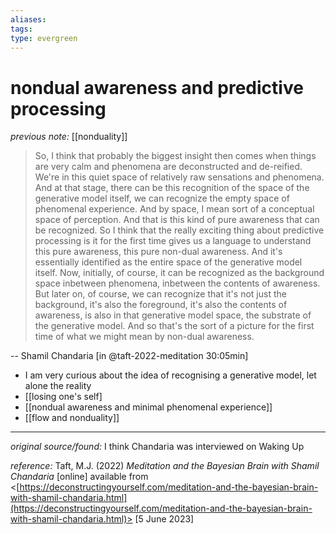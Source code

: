 ```yaml
---
aliases: 
tags: 
type: evergreen
---
```


# nondual awareness and predictive processing

_previous note:_ [[nonduality]]

> So, I think that probably the biggest insight then comes when things are very calm and phenomena are deconstructed and de-reified. We're in this quiet space of relatively raw sensations and phenomena. And at that stage, there can be this recognition of the space of the generative model itself, we can recognize the empty space of phenomenal experience. And by space, I mean sort of a conceptual space of perception. And that is this kind of pure awareness that can be recognized. So I think that the really exciting thing about predictive processing is it for the first time gives us a language to understand this pure awareness, this pure non-dual awareness. And it's essentially identified as the entire space of the generative model itself. Now, initially, of course, it can be recognized as the background space inbetween phenomena, inbetween the contents of awareness. But later on, of course, we can recognize that it's not just the background, it's also the foreground, it's also the contents of awareness, is also in that generative model space, the substrate of the generative model. And so that's the sort of a picture for the first time of what we might mean by non-dual awareness.

-- Shamil Chandaria [in @taft-2022-meditation 30:05min]

- I am very curious about the idea of recognising a generative model, let alone the reality
- [[losing one's self]
- [[nondual awareness and minimal phenomenal experience]]
- [[flow and nonduality]]

---

_original source/found:_ I think Chandaria was interviewed on Waking Up

_reference:_ Taft, M.J. (2022) _Meditation and the Bayesian Brain with Shamil Chandaria_ [online] available from <[https://deconstructingyourself.com/meditation-and-the-bayesian-brain-with-shamil-chandaria.html](https://deconstructingyourself.com/meditation-and-the-bayesian-brain-with-shamil-chandaria.html)> [5 June 2023]



